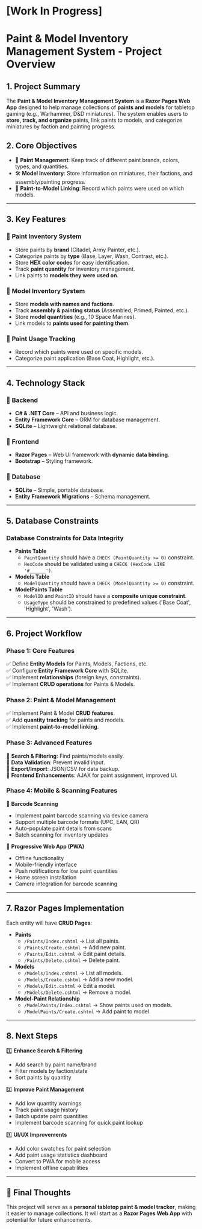 ﻿# [Work In Progress] 
# Paint & Model Inventory Management System - Project Overview

## 1. Project Summary
The **Paint & Model Inventory Management System** is a **Razor Pages Web App** designed to help manage collections of **paints and models** for tabletop gaming (e.g., Warhammer, D&D miniatures). The system enables users to **store, track, and organize** paints, link paints to models, and categorize miniatures by faction and painting progress.

## 2. Core Objectives
- 🎨 **Paint Management**: Keep track of different paint brands, colors, types, and quantities.
- 🛠 **Model Inventory**: Store information on miniatures, their factions, and assembly/painting progress.
- 🔄 **Paint-to-Model Linking**: Record which paints were used on which models.

---

## 3. Key Features
### 🔹 **Paint Inventory System**
- Store paints by **brand** (Citadel, Army Painter, etc.).
- Categorize paints by **type** (Base, Layer, Wash, Contrast, etc.).
- Store **HEX color codes** for easy identification.
- Track **paint quantity** for inventory management.
- Link paints to **models they were used on**.

### 🔹 **Model Inventory System**
- Store **models with names and factions**.
- Track **assembly & painting status** (Assembled, Primed, Painted, etc.).
- Store **model quantities** (e.g., 10 Space Marines).
- Link models to **paints used for painting them**.

### 🔹 **Paint Usage Tracking**
- Record which paints were used on specific models.
- Categorize paint application (Base Coat, Highlight, etc.).

---

## 4. Technology Stack
### 📌 **Backend**
- **C# & .NET Core** – API and business logic.
- **Entity Framework Core** – ORM for database management.
- **SQLite** – Lightweight relational database.

### 📌 **Frontend**
- **Razor Pages** – Web UI framework with **dynamic data binding**.
- **Bootstrap** – Styling framework.

### 📌 **Database**
- **SQLite** – Simple, portable database.
- **Entity Framework Migrations** – Schema management.

---

## 5. Database Constraints
### **Database Constraints for Data Integrity**
- **Paints Table**
  - `PaintQuantity` should have a `CHECK (PaintQuantity >= 0)` constraint.
  - `HexCode` should be validated using a `CHECK (HexCode LIKE '#______')`.
- **Models Table**
  - `ModelQuantity` should have a `CHECK (ModelQuantity >= 0)` constraint.
- **ModelPaints Table**
  - `ModelID` and `PaintID` should have a **composite unique constraint**.
  - `UsageType` should be constrained to predefined values ('Base Coat', 'Highlight', 'Wash').

---

## 6. Project Workflow
### **Phase 1: Core Features**
✅ Define **Entity Models** for Paints, Models, Factions, etc.  
✅ Configure **Entity Framework Core** with SQLite.  
✅ Implement **relationships** (foreign keys, constraints).  
✅ Implement **CRUD operations** for Paints & Models.  

### **Phase 2: Paint & Model Management**
✅ Implement Paint & Model **CRUD features**.  
✅ Add **quantity tracking** for paints and models.  
✅ Implement **paint-to-model linking**.

### **Phase 3: Advanced Features**
🔹 **Search & Filtering**: Find paints/models easily.  
🔹 **Data Validation**: Prevent invalid input.  
🔹 **Export/Import**: JSON/CSV for data backup.  
🔹 **Frontend Enhancements**: AJAX for paint assignment, improved UI.

### **Phase 4: Mobile & Scanning Features**
🔹 **Barcode Scanning**
  - Implement paint barcode scanning via device camera
  - Support multiple barcode formats (UPC, EAN, QR)
  - Auto-populate paint details from scans
  - Batch scanning for inventory updates

🔹 **Progressive Web App (PWA)**
  - Offline functionality
  - Mobile-friendly interface
  - Push notifications for low paint quantities
  - Home screen installation
  - Camera integration for barcode scanning

---

## 7. Razor Pages Implementation
Each entity will have **CRUD Pages**:
- **Paints**
  - `/Paints/Index.cshtml` → List all paints.
  - `/Paints/Create.cshtml` → Add new paint.
  - `/Paints/Edit.cshtml` → Edit paint details.
  - `/Paints/Delete.cshtml` → Delete paint.
- **Models**
  - `/Models/Index.cshtml` → List all models.
  - `/Models/Create.cshtml` → Add a new model.
  - `/Models/Edit.cshtml` → Edit a model.
  - `/Models/Delete.cshtml` → Remove a model.
- **Model-Paint Relationship**
  - `/ModelPaints/Index.cshtml` → Show paints used on models.
  - `/ModelPaints/Create.cshtml` → Add paint to model.

---

## 8. Next Steps
1️⃣ **Enhance Search & Filtering**
   - Add search by paint name/brand
   - Filter models by faction/state
   - Sort paints by quantity

2️⃣ **Improve Paint Management**
   - Add low quantity warnings
   - Track paint usage history
   - Batch update paint quantities
   - Implement barcode scanning for quick paint lookup

3️⃣ **UI/UX Improvements**
   - Add color swatches for paint selection
   - Add paint usage statistics dashboard
   - Convert to PWA for mobile access
   - Implement offline capabilities

---

## 🎯 Final Thoughts
This project will serve as a **personal tabletop paint & model tracker**, making it easier to manage collections. It will start as a **Razor Pages Web App** with potential for future enhancements.
